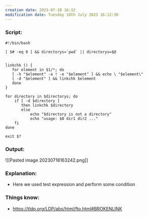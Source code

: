```yaml
---
creation date: 2023-07-18 16:12
modification date: Tuesday 18th July 2023 16:12:30
---
```


### Script:[](https://tldp.org/LDP/abs/html/fto.html#BROKENLINK)

```
#!/bin/bash

[ $# -eq 0 ] && directorys=`pwd` || directorys=$@


linkchk () {
   for element in $1/*; do
   [ -h "$element" -a ! -e "$element" ] && echo \ "$element\"
   [ -d "$element" ] && linkchk $element
   done
}

for directory in $directorys; do
    if [ -d $directory ]
       then linkchk $directory
       else
	       echo "$directory is not a directory"
	       echo "usage: $0 dir1 dir2 ..."
	fi
done

exit $?
```

### Output:

![[Pasted image 20230718163242.png]]

### Explanation:

* Here we used test expression and perform some condition

### Things know:

* https://tldp.org/LDP/abs/html/fto.html#BROKENLINK
